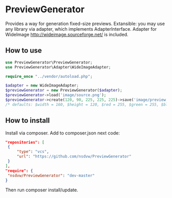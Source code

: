 PreviewGenerator
================

Provides a way for generation fixed-size previews.
Extansible: you may use any library via adapter, which implements AdapterInterface.
Adapter for WideImage http://wideimage.sourceforge.net/ is included.

How to use
----------

   ``` php
use PreviewGenerator\PreviewGenerator;
use PreviewGenerator\Adapter\WideImageAdapter;

require_once "../vendor/autoload.php";

$adapter = new WideImageAdapter;
$previewGenerator = new PreviewGenerator($adapter);
$previewGenerator->load('image/source.png');
$previewGenerator->create(120, 90, 225, 225, 225)->save('image/preview.gif');
/* defaults: $width = 160, $height = 120, $red = 255, $green = 255, $blue = 255 */
```

How to install
--------------

Install via composer.
Add to composer.json next code:

   ``` json
"repositories": [
    {
        "type": "vcs",
        "url": "https://github.com/nsdvw/PreviewGenerator"
    }
],
"require": {
    "nsdvw/PreviewGenerator": "dev-master"
}
```

Then run composer install/update.
